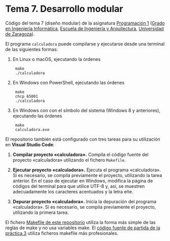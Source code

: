 # Tema 7. Desarrollo modular

Código del tema 7 (diseño modular) de la asignatura [Programación 1](https://github.com/prog1-eina) ([Grado en Ingeniería Informática](https://webdiis.unizar.es/~silarri/coordinadorGrado/), [Escuela de Ingeniería y Arquitectura](https://eina.unizar.es/), [Universidad de Zaragoza](https://www.unizar.es/)).

El programa ``calculadora`` puede compilarse y ejecutarse desde una terminal de las siguientes formas:

1. En Linux o macOS, ejecutando la órdenes

        make
        ./calculadora

2. En Windows con PowerShell, ejecutando las órdenes

        make
        chcp 65001
        ./calculadora

3. En Windows con con el símbolo del sistema (Windows 8 y anteriores), ejecutando las órdenes

        make
        calculadora.exe

El repositorio también está configurado con tres tareas para su utilización en **Visual Studio Code**:

1. **Compilar proyecto «calculadora».** Compila el código fuente del proyecto «calculadora» utilizando el fichero ``Makefile``.

2. **Ejecutar proyecto «calculadora».** Ejecuta el programa «calculadora». Si es necesario, se compila previamente el proyecto, utilizando la tarea anterior. En el caso de ejecutar en Windows, modifica la página de códigos del terminal para que utilice UTF-8 y, así, se muestren adecuadamente los caracteres acentuados y la letra eñe.

3. **Depurar proyecto «calculadora».** Inicia la depuración del programa «calculadora». Si es necesario, se compila previamente el proyecto, utilizando la primera tarea.

El fichero [Makefile de este repositorio](https://github.com/prog1-eina/tema-07-desarrollo-modular/blob/master/Makefile) utiliza la forma más simple de las reglas de make y no usa variables make. El [código fuente de partida de la práctica 3](https://github.com/prog1-eina/practica3) utiliza ficheros makefile más profesionales.
